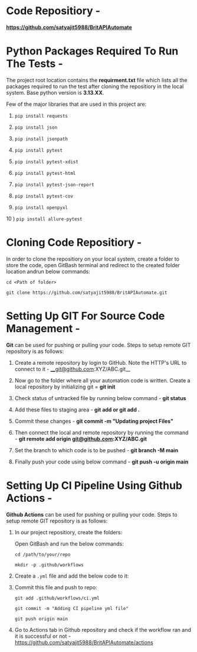 # Code Repositiory -

__https://github.com/satyajit5988/BritAPIAutomate__

# Python Packages Required To Run The Tests -

The project root location contains the __requirment.txt__ file which lists all the packages required to run the test after cloning the repositiory in the local system. Base python version is __3.13.XX__.

Few of the major libraries that are used in this project are:

1) ```pip install requests```

2) ```pip install json```

3) ```pip install jsonpath```

4) ```pip install pytest```

5) ```pip install pytest-xdist```

6) ```pip install pytest-html```

7) ```pip install pytest-json-report```

8) ```pip install pytest-cov```

9) ```pip install openpyxl```

10 ) ```pip install allure-pytest```

# Cloning Code Repositiory - 

In order to clone the repositiory on your local system, create a folder to store the code, open GitBash terminal and redirect to the created folder location andrun below commands:

```cd <Path of folder>```

```git clone https://github.com/satyajit5988/BritAPIAutomate.git```

# Setting Up GIT For Source Code Management -

__Git__ can be used for pushing or pulling your code. Steps to setup remote GIT repository is as follows:

1) Create a remote repository by login to GitHub. 
   Note the HTTP's URL to connect to it - __git@github.com:XYZ/ABC.git__

2) Now go to the folder where all your automation code is written.
   Create a local repository by initializing git = __git init__

3) Check status of untracked file by running below command - 
   __git status__
4) Add these files to staging area - 
   __git add <filename> or git add .__
5) Commit these changes -
   __git commit -m "Updating project Files"__
6) Then connect the local and remote repository by running the command - 
   __git remote add origin git@github.com:XYZ/ABC.git__
7) Set the branch to which code is to be pushed - 
   __git branch -M main__
8) Finally push your code using below command - 
   __git push -u origin main__

# Setting Up CI Pipeline Using Github Actions -

__Github Actions__ can be used for pushing or pulling your code. Steps to setup remote GIT repository is as follows:

1) In our project repositiory, create the folders: 

   Open GitBash and run the below commands:

   ```cd /path/to/your/repo```

   ```mkdir -p .github/workflows```

2) Create a ```.yml``` file and add the below code to it:

4) Commit this file and push to repo:

   ```git add .github/workflows/ci.yml```

   ```git commit -m "Adding CI pipeline yml file"```

   ```git push origin main```   
          
5) Go to Actions tab in Github repository and check if the workflow ran and it is successful or not - https://github.com/satyajit5988/BritAPIAutomate/actions







